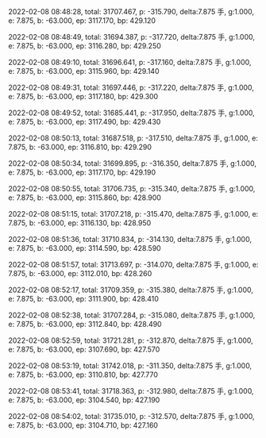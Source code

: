 2022-02-08 08:48:28, total: 31707.467, p: -315.790, delta:7.875 手, g:1.000, e: 7.875, b: -63.000, ep: 3117.170, bp: 429.120

2022-02-08 08:48:49, total: 31694.387, p: -317.720, delta:7.875 手, g:1.000, e: 7.875, b: -63.000, ep: 3116.280, bp: 429.250

2022-02-08 08:49:10, total: 31696.641, p: -317.160, delta:7.875 手, g:1.000, e: 7.875, b: -63.000, ep: 3115.960, bp: 429.140

2022-02-08 08:49:31, total: 31697.446, p: -317.220, delta:7.875 手, g:1.000, e: 7.875, b: -63.000, ep: 3117.180, bp: 429.300

2022-02-08 08:49:52, total: 31685.441, p: -317.950, delta:7.875 手, g:1.000, e: 7.875, b: -63.000, ep: 3117.490, bp: 429.430

2022-02-08 08:50:13, total: 31687.518, p: -317.510, delta:7.875 手, g:1.000, e: 7.875, b: -63.000, ep: 3116.810, bp: 429.290

2022-02-08 08:50:34, total: 31699.895, p: -316.350, delta:7.875 手, g:1.000, e: 7.875, b: -63.000, ep: 3117.170, bp: 429.190

2022-02-08 08:50:55, total: 31706.735, p: -315.340, delta:7.875 手, g:1.000, e: 7.875, b: -63.000, ep: 3115.860, bp: 428.900

2022-02-08 08:51:15, total: 31707.218, p: -315.470, delta:7.875 手, g:1.000, e: 7.875, b: -63.000, ep: 3116.130, bp: 428.950

2022-02-08 08:51:36, total: 31710.834, p: -314.130, delta:7.875 手, g:1.000, e: 7.875, b: -63.000, ep: 3114.590, bp: 428.590

2022-02-08 08:51:57, total: 31713.697, p: -314.070, delta:7.875 手, g:1.000, e: 7.875, b: -63.000, ep: 3112.010, bp: 428.260

2022-02-08 08:52:17, total: 31709.359, p: -315.380, delta:7.875 手, g:1.000, e: 7.875, b: -63.000, ep: 3111.900, bp: 428.410

2022-02-08 08:52:38, total: 31707.284, p: -315.080, delta:7.875 手, g:1.000, e: 7.875, b: -63.000, ep: 3112.840, bp: 428.490

2022-02-08 08:52:59, total: 31721.281, p: -312.870, delta:7.875 手, g:1.000, e: 7.875, b: -63.000, ep: 3107.690, bp: 427.570

2022-02-08 08:53:19, total: 31742.018, p: -311.350, delta:7.875 手, g:1.000, e: 7.875, b: -63.000, ep: 3110.810, bp: 427.770

2022-02-08 08:53:41, total: 31718.363, p: -312.980, delta:7.875 手, g:1.000, e: 7.875, b: -63.000, ep: 3104.540, bp: 427.190

2022-02-08 08:54:02, total: 31735.010, p: -312.570, delta:7.875 手, g:1.000, e: 7.875, b: -63.000, ep: 3104.710, bp: 427.160
